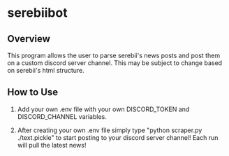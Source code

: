 # serebiibot

## Overview
This program allows the user to parse serebii's news posts and post them on a custom discord server channel. This may be subject to change based on serebii's html structure.

## How to Use
1. Add your own .env file with your own DISCORD_TOKEN and DISCORD_CHANNEL variables. 

2. After creating your own .env file simply type "python scraper.py ./text.pickle" to start posting to your discord server channel! Each run will pull the latest news!
